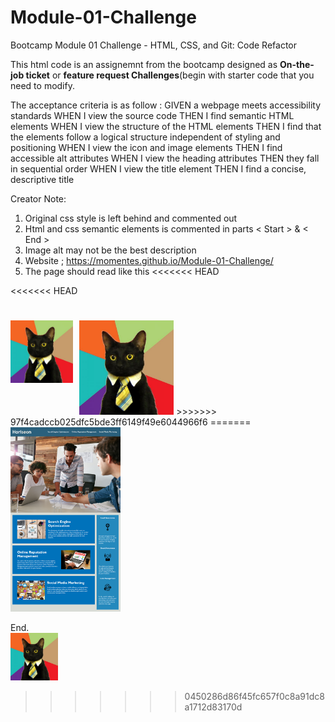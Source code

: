 # Module-01-Challenge
Bootcamp Module 01 Challenge - HTML, CSS, and Git: Code Refactor

This html code is an assignemnt from the bootcamp designed as **On-the-job ticket** or **feature request Challenges**(begin with starter code that you need to modify.

The acceptance criteria is as follow : 
GIVEN a webpage meets accessibility standards
WHEN I view the source code
THEN I find semantic HTML elements
WHEN I view the structure of the HTML elements
THEN I find that the elements follow a logical structure independent of styling and positioning
WHEN I view the icon and image elements
THEN I find accessible alt attributes
WHEN I view the heading attributes
THEN they fall in sequential order
WHEN I view the title element
THEN I find a concise, descriptive title

Creator Note:
1. Original css style is left behind and commented out
2. Html and css semantic elements is commented in parts < Start > & < End >
3. Image alt may not be the best description
4. Website ; https://momentes.github.io/Module-01-Challenge/
5. The page should read like this
<<<<<<< HEAD
   

<<<<<<< HEAD

<img src="Images/business-cat.jpg"
     width =100
     style="float: left; margin-right: 10px;" />
=======
<img src="Images/business-cat.jpg" width=30%>
>>>>>>> 97f4cadccb025dfc5bde3ff6149f49e6044966f6
=======
<img src="Images/01-html-css-git-homework-demo.png" width=35%>

        
End.        
<img src="Images/business-cat.jpg" width=15%>

>>>>>>> 0450286d86f45fc657f0c8a91dc8a1712d83170d

